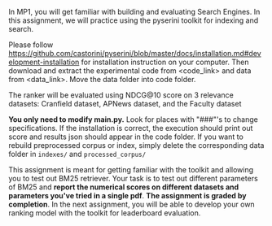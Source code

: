 
In MP1, you will get familiar with building and evaluating Search Engines. In this assignment, we will practice using the pyserini toolkit for indexing and search.

Please follow https://github.com/castorini/pyserini/blob/master/docs/installation.md#development-installation for installation instruction on your computer. Then download and extract the experimental code from <code_link> and data from <data_link>. Move the data folder into code folder. 

The ranker will be evaluated using NDCG@10 score on 3 relevance datasets: Cranfield dataset, APNews dataset, and the Faculty dataset

**You only need to modify main.py.** Look for places with "###"'s to change specifications. If the installation is correct, the execution should print out score and results json should appear in the code folder. If you want to rebuild preprocessed corpus or index, simply delete the corresponding data folder in `indexes/` and `processed_corpus/`

This assignment is meant for getting familiar with the toolkit and allowing you to test out BM25 retriever. Your task is to test out different parameters of BM25 and **report the numerical scores on different datasets and parameters you've tried in a single pdf**. **The assignment is graded by completion**. In the next assignment, you will be able to develop your own ranking model with the toolkit for leaderboard evaluation.